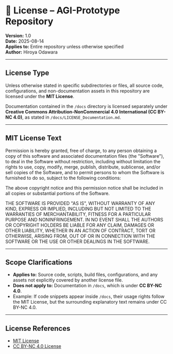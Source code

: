 # 📄 License – AGI-Prototype Repository

**Version:** 1.0  
**Date:** 2025-08-14  
**Applies to:** Entire repository unless otherwise specified  
**Author:** Hiroya Odawara  

---

## License Type
Unless otherwise stated in specific subdirectories or files, all source code, configurations, and non-documentation assets in this repository are licensed under the **MIT License**.  

Documentation contained in the `/docs` directory is licensed separately under **Creative Commons Attribution-NonCommercial 4.0 International (CC BY-NC 4.0)**, as stated in `/docs/LICENSE_Documentation.md`.

---

## MIT License Text
Permission is hereby granted, free of charge, to any person obtaining a copy
of this software and associated documentation files (the "Software"), to deal
in the Software without restriction, including without limitation the rights
to use, copy, modify, merge, publish, distribute, sublicense, and/or sell
copies of the Software, and to permit persons to whom the Software is
furnished to do so, subject to the following conditions:

The above copyright notice and this permission notice shall be included in all
copies or substantial portions of the Software.

THE SOFTWARE IS PROVIDED "AS IS", WITHOUT WARRANTY OF ANY KIND, EXPRESS OR
IMPLIED, INCLUDING BUT NOT LIMITED TO THE WARRANTIES OF MERCHANTABILITY,
FITNESS FOR A PARTICULAR PURPOSE AND NONINFRINGEMENT. IN NO EVENT SHALL THE
AUTHORS OR COPYRIGHT HOLDERS BE LIABLE FOR ANY CLAIM, DAMAGES OR OTHER
LIABILITY, WHETHER IN AN ACTION OF CONTRACT, TORT OR OTHERWISE, ARISING FROM,
OUT OF OR IN CONNECTION WITH THE SOFTWARE OR THE USE OR OTHER DEALINGS IN THE
SOFTWARE.

---

## Scope Clarifications
- **Applies to:** Source code, scripts, build files, configurations, and any assets not explicitly covered by another license file.  
- **Does not apply to:** Documentation in `/docs`, which is under **CC BY-NC 4.0**.  
- Example: If code snippets appear inside `/docs`, their usage rights follow the MIT License, but the surrounding explanatory text remains under CC BY-NC 4.0.

---

## License References
- [MIT License](https://opensource.org/licenses/MIT)  
- [CC BY-NC 4.0 License](https://creativecommons.org/licenses/by-nc/4.0/)  
